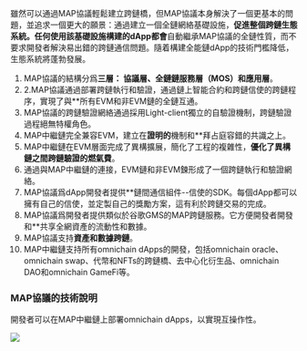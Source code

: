 雖然可以通過MAP協議輕鬆建立跨鏈橋，但MAP協議本身解決了一個更基本的問題，並追求一個更大的願景：通過建立一個全鏈網絡基礎設施，**促進整個跨鏈生態系統。任何使用該基礎設施構建的dApp都會**自動繼承MAP協議的全鏈性質，而不要求開發者解決易出錯的跨鏈通信問題。隨着構建全能鏈dApp的技術門檻降低，生態系統將蓬勃發展。
1. MAP協議的結構分爲**三層： 協議層、全鏈鏈服務層（MOS）和應用層**。
2. 2.MAP協議通過部署跨鏈執行和驗證，通過鏈上智能合約和跨鏈信使的跨鏈程序，實現了與**所有EVM和非EVM鏈的全鏈互通。
3. MAP協議的跨鏈驗證網絡通過採用Light-client獨立的自驗證機制，跨鏈驗證過程絕無特權角色。
4. MAP中繼鏈完全兼容EVM，建立在**證明的**機制和**拜占庭容錯的共識之上。
5. MAP中繼鏈在EVM層面完成了異構擴展，簡化了工程的複雜性，**優化了異構鏈之間跨鏈驗證的燃氣費**。
6. 通過與MAP中繼鏈的連接，EVM鏈和非EVM鍊形成了一個跨鏈執行和驗證網絡。
7. MAP協議爲dApp開發者提供**鏈間通信組件--信使的SDK。每個dApp都可以擁有自己的信使，並定製自己的獎勵方案，這有利於跨鏈交易的完成。
8. MAP協議爲開發者提供類似於谷歌GMS的MAP跨鏈服務。它方便開發者開發和**共享全網資產的流動性和數據。
9. MAP協議支持**資產和數據跨鏈**。
10. MAP中繼鏈支持所有omnichain dApps的開發，包括omnichain oracle、omnichain swap、代幣和NFTs的跨鏈橋、去中心化衍生品、omnichain DAO和omnichain GameFi等。

### MAP協議的技術說明

開發者可以在MAP中繼鏈上部署omnichain dApps，以實現互操作性。

![](jishutu.png)